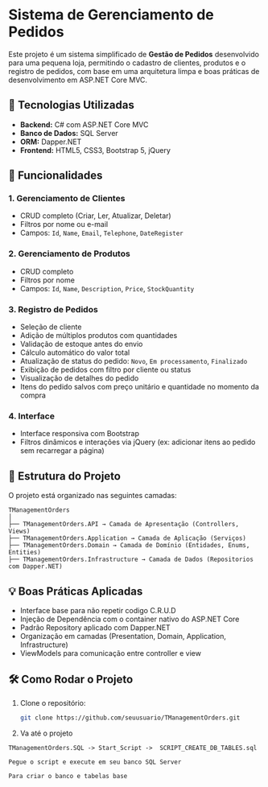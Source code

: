 # Sistema de Gerenciamento de Pedidos

Este projeto é um sistema simplificado de **Gestão de Pedidos** desenvolvido para uma pequena loja, permitindo o cadastro de clientes, produtos e o registro de pedidos, com base em uma arquitetura limpa e boas práticas de desenvolvimento em ASP.NET Core MVC.

## 📌 Tecnologias Utilizadas

- **Backend:** C# com ASP.NET Core MVC
- **Banco de Dados:** SQL Server
- **ORM:** Dapper.NET
- **Frontend:** HTML5, CSS3, Bootstrap 5, jQuery

## 🎯 Funcionalidades

### 1. Gerenciamento de Clientes
- CRUD completo (Criar, Ler, Atualizar, Deletar)
- Filtros por nome ou e-mail
- Campos: `Id`, `Name`, `Email`, `Telephone`, `DateRegister`

### 2. Gerenciamento de Produtos
- CRUD completo
- Filtros por nome
- Campos: `Id`, `Name`, `Description`, `Price`, `StockQuantity`

### 3. Registro de Pedidos
- Seleção de cliente
- Adição de múltiplos produtos com quantidades
- Validação de estoque antes do envio
- Cálculo automático do valor total
- Atualização de status do pedido: `Novo`, `Em processamento`, `Finalizado`
- Exibição de pedidos com filtro por cliente ou status
- Visualização de detalhes do pedido
- Itens do pedido salvos com preço unitário e quantidade no momento da compra

### 4. Interface
- Interface responsiva com Bootstrap
- Filtros dinâmicos e interações via jQuery (ex: adicionar itens ao pedido sem recarregar a página)

## 🧱 Estrutura do Projeto

O projeto está organizado nas seguintes camadas:

```
TManagementOrders
│
├── TManagementOrders.API → Camada de Apresentação (Controllers, Views)
├── TManagementOrders.Application → Camada de Aplicação (Serviços)
├── TManagementOrders.Domain → Camada de Domínio (Entidades, Enums, Entities)
├── TManagementOrders.Infrastructure → Camada de Dados (Repositorios com Dapper.NET)
```


## 💡 Boas Práticas Aplicadas

- Interface base para não repetir codigo C.R.U.D
- Injeção de Dependência com o container nativo do ASP.NET Core
- Padrão Repository aplicado com Dapper.NET
- Organização em camadas (Presentation, Domain, Application, Infrastructure)
- ViewModels para comunicação entre controller e view

## 🛠️ Como Rodar o Projeto

1. Clone o repositório:
   ```bash
   git clone https://github.com/seuusuario/TManagementOrders.git
   ```
2. Va até o projeto 
  ```
  TManagementOrders.SQL -> Start_Script ->  SCRIPT_CREATE_DB_TABLES.sql

  Pegue o script e execute em seu banco SQL Server

  Para criar o banco e tabelas base
  ```

